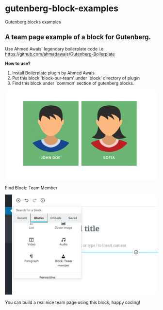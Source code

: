 # gutenberg-block-examples
Gutenberg blocks examples

A team page example of a block for Gutenberg.
------------------------------------
Use Ahmed Awais' legendary boilerplate code i.e 
https://github.com/ahmadawais/Gutenberg-Boilerplate

**How to use?**

 

 1. Install Boilerplate plugin by Ahmed Awais
 2. Put this block 'block-our-team' under 'block' directory of plugin
 3. Find this block under 'common' section of gutenberg blocks.



![alt text](https://raw.githubusercontent.com/HasnainAshfaq/gutenberg-block-examples/master/block-our-team/picture.png)

Find Block: Team Member 

![alt text](https://raw.githubusercontent.com/HasnainAshfaq/gutenberg-block-examples/master/block-our-team/picture1.png)

You can build a real nice team page using this block, happy coding!


